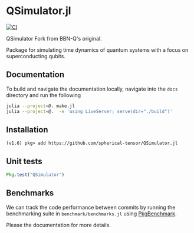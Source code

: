 # QSimulator.jl

[![CI](https://github.com/spherical-tensor/QSimulator.jl/actions/workflows/CI.yml/badge.svg?branch=master)](https://github.com/spherical-tensor/QSimulator.jl/actions/workflows/CI.yml)

QSimulator Fork from BBN-Q's original.

Package for simulating time dynamics of quantum systems with a focus on superconducting qubits.

## Documentation

To build and navigate the documentation locally, navigate into the `docs` directory and run the following 
```bash
julia --project=@. make.jl
julia --project=@.  -e 'using LiveServer; serve(dir="./build")'
```

## Installation

```
(v1.6) pkg> add https://github.com/spherical-tensor/QSimulator.jl
```

## Unit tests

```julia
Pkg.test("QSimulator")
```

## Benchmarks
We can track the code performance between commits by running the benchmarking suite in
`benchmark/benchmarks.jl` using [PkgBenchmark](https://github.com/JuliaCI/PkgBenchmark.jl).

Please the documentation for more details.
